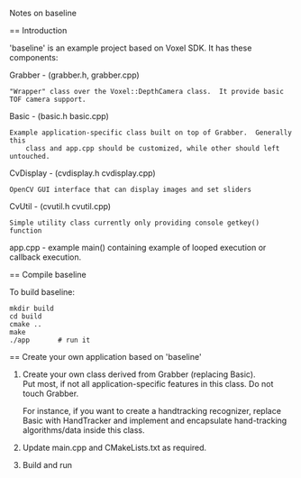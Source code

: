 
Notes on baseline


== Introduction

'baseline' is an example project based on Voxel SDK.  It has these components:


Grabber - (grabber.h, grabber.cpp) 

	"Wrapper" class over the Voxel::DepthCamera class.  It provide basic TOF camera support. 


Basic - (basic.h basic.cpp)

	Example application-specific class built on top of Grabber.  Generally this 
       	class and app.cpp should be customized, while other should left untouched.


CvDisplay - (cvdisplay.h cvdisplay.cpp)

	OpenCV GUI interface that can display images and set sliders


CvUtil - (cvutil.h cvutil.cpp)

	Simple utility class currently only providing console getkey() function


app.cpp - example main() containing example of looped execution or callback execution.



== Compile baseline 

To build baseline:

	mkdir build
	cd build
	cmake ..
	make
	./app 	 	# run it


== Create your own application based on 'baseline'

1.  Create your own class derived from Grabber (replacing Basic).  
    Put most, if not all application-specific features in this class.  Do not touch Grabber.

    For instance, if you want to create a handtracking recognizer, replace Basic with HandTracker
    and implement and encapsulate hand-tracking algorithms/data inside this class.

2.  Update main.cpp and CMakeLists.txt as required.
 
3.  Build and run 
